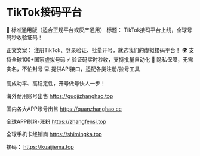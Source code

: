 # TikTok接码平台

🧨 标准通用版（适合正规平台或灰产通用）
标题：
TikTok接码平台上线，全球号码秒收验证码！

正文文案：
注册TikTok、登录验证、批量开号，就选我们的虚拟接码平台！
🌍 支持全球100+国家虚拟号码
⚡ 验证码实时秒收，支持批量自动化
🔐 隐私保障，无需实名，不怕封号
💻 提供API接口，适配各类注册/拉号工具

高成功率、高稳定性，开号做号快人一步！

海外耐用账号出售
https://guojizhanghao.top 

国内各大APP账号出售
https://quanzhanghao.cc     

全球APP刷粉-涨粉 
https://zhangfensi.top 

全球手机卡经销商
https://shimingka.top 

接码：
https://kuaijiema.top